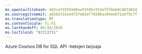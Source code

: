 ```yaml
---
ms.openlocfilehash: 443cef55559d0eaf4f85c913ef5f6eb0c807d83d
ms.sourcegitcommit: ad203331ee9737e82ef70206ac04eeb72a5f9c7f
ms.translationtype: MT
ms.contentlocale: fi-FI
ms.lasthandoff: 06/18/2019
ms.locfileid: "67213731"
---
```

Azure Cosmos DB for SQL API -tietojen tarjoaja
